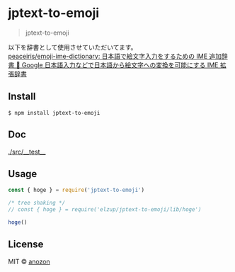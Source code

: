# jptext-to-emoji

> jptext-to-emoji

以下を辞書として使用させていただいてます。  
[peaceiris/emoji\-ime\-dictionary: 日本語で絵文字入力をするための IME 追加辞書 📙 Google 日本語入力などで日本語から絵文字への変換を可能にする IME 拡張辞書](https://github.com/peaceiris/emoji-ime-dictionary)

## Install

```
$ npm install jptext-to-emoji
```

## Doc

[./src/\_\_test\_\_](./src/__test__)

## Usage

```js
const { hoge } = require('jptext-to-emoji')

/* tree shaking */
// const { hoge } = require('elzup/jptext-to-emoji/lib/hoge')

hoge()
```

## License

MIT © [anozon](https://anozon.me)
